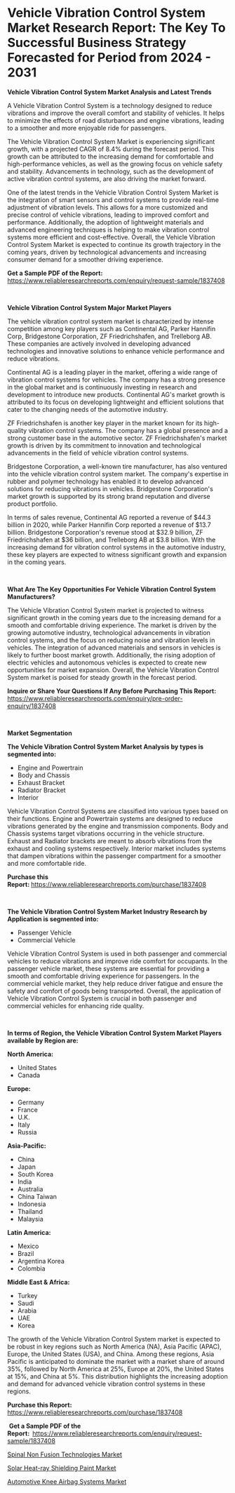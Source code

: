 <p><h1>Vehicle Vibration Control System Market Research Report: The Key To Successful Business Strategy Forecasted for Period from 2024 - 2031</h1></p><p><strong>Vehicle Vibration Control System Market Analysis and Latest Trends</strong></p>
<p><p>A Vehicle Vibration Control System is a technology designed to reduce vibrations and improve the overall comfort and stability of vehicles. It helps to minimize the effects of road disturbances and engine vibrations, leading to a smoother and more enjoyable ride for passengers.</p><p>The Vehicle Vibration Control System Market is experiencing significant growth, with a projected CAGR of 8.4% during the forecast period. This growth can be attributed to the increasing demand for comfortable and high-performance vehicles, as well as the growing focus on vehicle safety and stability. Advancements in technology, such as the development of active vibration control systems, are also driving the market forward.</p><p>One of the latest trends in the Vehicle Vibration Control System Market is the integration of smart sensors and control systems to provide real-time adjustment of vibration levels. This allows for a more customized and precise control of vehicle vibrations, leading to improved comfort and performance. Additionally, the adoption of lightweight materials and advanced engineering techniques is helping to make vibration control systems more efficient and cost-effective. Overall, the Vehicle Vibration Control System Market is expected to continue its growth trajectory in the coming years, driven by technological advancements and increasing consumer demand for a smoother driving experience.</p></p>
<p><strong>Get a Sample PDF of the Report:&nbsp;</strong> <a href="https://www.reliableresearchreports.com/enquiry/request-sample/1837408">https://www.reliableresearchreports.com/enquiry/request-sample/1837408</a></p>
<p>&nbsp;</p>
<p><strong>Vehicle Vibration Control System Major Market Players</strong></p>
<p><p>The vehicle vibration control system market is characterized by intense competition among key players such as Continental AG, Parker Hannifin Corp, Bridgestone Corporation, ZF Friedrichshafen, and Trelleborg AB. These companies are actively involved in developing advanced technologies and innovative solutions to enhance vehicle performance and reduce vibrations.</p><p>Continental AG is a leading player in the market, offering a wide range of vibration control systems for vehicles. The company has a strong presence in the global market and is continuously investing in research and development to introduce new products. Continental AG's market growth is attributed to its focus on developing lightweight and efficient solutions that cater to the changing needs of the automotive industry.</p><p>ZF Friedrichshafen is another key player in the market known for its high-quality vibration control systems. The company has a global presence and a strong customer base in the automotive sector. ZF Friedrichshafen's market growth is driven by its commitment to innovation and technological advancements in the field of vehicle vibration control systems.</p><p>Bridgestone Corporation, a well-known tire manufacturer, has also ventured into the vehicle vibration control system market. The company's expertise in rubber and polymer technology has enabled it to develop advanced solutions for reducing vibrations in vehicles. Bridgestone Corporation's market growth is supported by its strong brand reputation and diverse product portfolio.</p><p>In terms of sales revenue, Continental AG reported a revenue of $44.3 billion in 2020, while Parker Hannifin Corp reported a revenue of $13.7 billion. Bridgestone Corporation's revenue stood at $32.9 billion, ZF Friedrichshafen at $36 billion, and Trelleborg AB at $3.8 billion. With the increasing demand for vibration control systems in the automotive industry, these key players are expected to witness significant growth and expansion in the coming years.</p></p>
<p>&nbsp;</p>
<p><strong>What Are The Key Opportunities For Vehicle Vibration Control System Manufacturers?</strong></p>
<p><p>The Vehicle Vibration Control System market is projected to witness significant growth in the coming years due to the increasing demand for a smooth and comfortable driving experience. The market is driven by the growing automotive industry, technological advancements in vibration control systems, and the focus on reducing noise and vibration levels in vehicles. The integration of advanced materials and sensors in vehicles is likely to further boost market growth. Additionally, the rising adoption of electric vehicles and autonomous vehicles is expected to create new opportunities for market expansion. Overall, the Vehicle Vibration Control System market is poised for steady growth in the forecast period.</p></p>
<p><strong>Inquire or Share Your Questions If Any Before Purchasing This Report:</strong> <a href="https://www.reliableresearchreports.com/enquiry/pre-order-enquiry/1837408">https://www.reliableresearchreports.com/enquiry/pre-order-enquiry/1837408</a></p>
<p>&nbsp;</p>
<p><strong>Market Segmentation</strong></p>
<p><strong>The Vehicle Vibration Control System Market Analysis by types is segmented into:</strong></p>
<p><ul><li>Engine and Powertrain</li><li>Body and Chassis</li><li>Exhaust Bracket</li><li>Radiator Bracket</li><li>Interior</li></ul></p>
<p><p>Vehicle Vibration Control Systems are classified into various types based on their functions. Engine and Powertrain systems are designed to reduce vibrations generated by the engine and transmission components. Body and Chassis systems target vibrations occurring in the vehicle structure. Exhaust and Radiator brackets are meant to absorb vibrations from the exhaust and cooling systems respectively. Interior market includes systems that dampen vibrations within the passenger compartment for a smoother and more comfortable ride.</p></p>
<p><strong>Purchase this Report:&nbsp;</strong><a href="https://www.reliableresearchreports.com/purchase/1837408">https://www.reliableresearchreports.com/purchase/1837408</a></p>
<p>&nbsp;</p>
<p><strong>The Vehicle Vibration Control System Market Industry Research by Application is segmented into:</strong></p>
<p><ul><li>Passenger Vehicle</li><li>Commercial Vehicle</li></ul></p>
<p><p>Vehicle Vibration Control System is used in both passenger and commercial vehicles to reduce vibrations and improve ride comfort for occupants. In the passenger vehicle market, these systems are essential for providing a smooth and comfortable driving experience for passengers. In the commercial vehicle market, they help reduce driver fatigue and ensure the safety and comfort of goods being transported. Overall, the application of Vehicle Vibration Control System is crucial in both passenger and commercial vehicles for enhancing ride quality.</p></p>
<p>&nbsp;</p>
<p><strong>In terms of Region, the Vehicle Vibration Control System Market Players available by Region are:</strong></p>
<p>
    <p> <strong> North America: </strong>
        <ul>
            <li>United States</li>
            <li>Canada</li>
        </ul>
        </p> 
    <p> <strong> Europe: </strong>
        <ul>
            <li>Germany</li>
            <li>France</li>
            <li>U.K.</li>
            <li>Italy</li>
            <li>Russia</li>
        </ul>
        </p> 
    <p> <strong> Asia-Pacific: </strong>
        <ul>
            <li>China</li>
            <li>Japan</li>
            <li>South Korea</li>
            <li>India</li>
            <li>Australia</li>
            <li>China Taiwan</li>
            <li>Indonesia</li>
            <li>Thailand</li>
            <li>Malaysia</li>
        </ul>
        </p> 
    <p> <strong> Latin America: </strong>
        <ul>
            <li>Mexico</li>
            <li>Brazil</li>
            <li>Argentina Korea</li>
            <li>Colombia</li>
        </ul>
        </p> 
    <p> <strong> Middle East & Africa: </strong>
        <ul>
            <li>Turkey</li>
            <li>Saudi</li>
            <li>Arabia</li>
            <li>UAE</li>
            <li>Korea</li>
        </ul>
    </p>
    </p>
<p><p>The growth of the Vehicle Vibration Control System market is expected to be robust in key regions such as North America (NA), Asia Pacific (APAC), Europe, the United States (USA), and China. Among these regions, Asia Pacific is anticipated to dominate the market with a market share of around 35%, followed by North America at 25%, Europe at 20%, the United States at 15%, and China at 5%. This distribution highlights the increasing adoption and demand for advanced vehicle vibration control systems in these regions.</p></p>
<p><strong>Purchase this Report: </strong><a href="https://www.reliableresearchreports.com/purchase/1837408">https://www.reliableresearchreports.com/purchase/1837408</a></p>
<p>&nbsp;<strong>Get a Sample PDF of the Report:&nbsp;&nbsp;</strong><a href="https://www.reliableresearchreports.com/enquiry/request-sample/1837408">https://www.reliableresearchreports.com/enquiry/request-sample/1837408</a></p>
<p><strong></strong></p>
<p><p><a href="https://view.publitas.com/reportprime-1/insights-into-spinal-non-fusion-technologies-market-size-analysing-market-share-trends-and-growth-from-2023-to-2030/">Spinal Non Fusion Technologies Market</a></p><p><a href="https://view.publitas.com/reportprime-1/solar-heat-ray-shielding-paint-market-research-report-unlocks-analysis-on-the-market-financial-status-market-size-and-market-revenue-upto-2030/">Solar Heat-ray Shielding Paint Market</a></p><p><a href="https://github.com/Sinjinluong3e0awx2m195k76/Market-Research-Report-List-1/blob/main/automotive-knee-airbag-systems-market.md">Automotive Knee Airbag Systems Market</a></p></p>